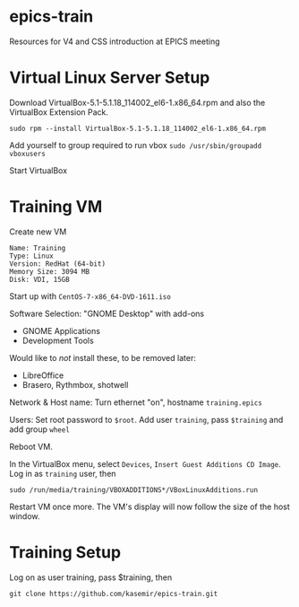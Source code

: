 # epics-train
Resources for V4 and CSS introduction at EPICS meeting

# Virtual Linux Server Setup

Download VirtualBox-5.1-5.1.18_114002_el6-1.x86_64.rpm and also the VirtualBox Extension Pack.

`sudo rpm --install VirtualBox-5.1-5.1.18_114002_el6-1.x86_64.rpm`

Add yourself to group required to run vbox
`sudo /usr/sbin/groupadd vboxusers`

Start VirtualBox

# Training VM
Create new VM
```
Name: Training
Type: Linux
Version: RedHat (64-bit)
Memory Size: 3094 MB
Disk: VDI, 15GB
```

Start up with `CentOS-7-x86_64-DVD-1611.iso`

Software Selection: "GNOME Desktop" with add-ons
 * GNOME Applications
 * Development Tools

Would like to _not_ install these, to be removed later:
 * LibreOffice
 * Brasero, Rythmbox, shotwell

Network & Host name: Turn ethernet "on", hostname `training.epics`

Users: Set root password to `$root`. Add user `training`, pass `$training` and add group `wheel`

Reboot VM.

In the VirtualBox menu, select `Devices`, `Insert Guest Additions CD Image`.
Log in as `training` user, then
```
sudo /run/media/training/VBOXADDITIONS*/VBoxLinuxAdditions.run
```

Restart VM once more. The VM's display will now follow the size of the host window.


# Training Setup

Log on as user training, pass $training, then
```
git clone https://github.com/kasemir/epics-train.git
```
